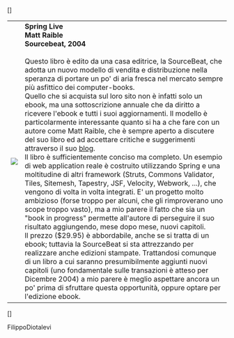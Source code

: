 [<html>]
<table cellpadding="10">
<tr>
<td>
<img src="http://www.sourcebeat.com/docs/Spring%20Live/Rev_4/coverImage_Big.gif">
</td>
<td valign="top">
<b>Spring Live</b><br>
<b>Matt Raible</b><br>
<b>Sourcebeat, 2004</b><br><br>
Questo libro è edito da una casa editrice, la SourceBeat, che adotta un nuovo modello di vendita e distribuzione nella speranza di portare un po' di aria fresca nel mercato sempre più asfittico dei computer-books.<br/>
Quello che si acquista sul loro sito non è infatti solo un ebook, ma una sottoscrizione annuale che da diritto a ricevere l'ebook e tutti i suoi aggiornamenti. Il modello è particolarmente interessante quanto si ha a che fare con un autore come Matt Raible, che è sempre aperto a discutere del suo libro ed ad accettare critiche e suggerimenti attraverso il suo <a href="http://www.raibledesigns.com">blog</a>.<br/>
Il libro è sufficientemente conciso ma completo. Un esempio di web application reale è costruito utilizzando Spring e una moltitudine di altri framework (Struts, Commons Validator, Tiles, Sitemesh, Tapestry, JSF, Velocity, Webwork, ...), che vengono di volta in volta integrati. E' un progetto molto ambizioso (forse troppo per alcuni, che gli rimproverano uno scope troppo vasto), ma a mio parere il fatto che sia un "book in progress" permette all'autore di perseguire il suo risultato aggiungendo, mese dopo mese, nuovi capitoli.<br/>
Il prezzo ($29.95) è abbordabile, anche se si tratta di un ebook; tuttavia la SourceBeat si sta attrezzando per realizzare anche edizioni stampate. Trattandosi comunque di un libro a cui saranno presumibilmente aggiunti nuovi capitoli (uno fondamentale sulle transazioni è atteso per Dicembre 2004) a mio parere è meglio aspettare ancora un po' prima di sfruttare questa opportunità, oppure optare per l'edizione ebook.
</td>
</tr>
</table>
[</html>]

FilippoDiotalevi 